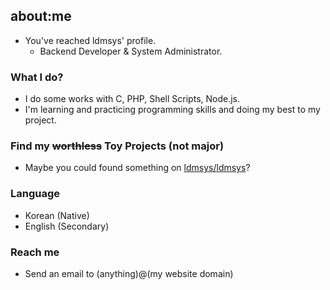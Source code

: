 ## about:me
* You've reached ldmsys' profile.
  * Backend Developer & System Administrator.

### What I do?
* I do some works with C, PHP, Shell Scripts, Node.js.
* I'm learning and practicing programming skills and doing my best to my project.

### Find my ~~worthless~~ Toy Projects (not major)
* Maybe you could found something on [ldmsys/ldmsys](https://github.com/ldmsys/ldmsys)?

### Language
* Korean (Native)
* English (Secondary)

### Reach me
* Send an email to (anything)@(my website domain)

<!--
**ldmsys/ldmsys** is a ✨ _special_ ✨ repository because its `README.md` (this file) appears on your GitHub profile.

Here are some ideas to get you started:

- 🔭 I’m currently working on ...
- 🌱 I’m currently learning ...
- 👯 I’m looking to collaborate on ...
- 🤔 I’m looking for help with ...
- 💬 Ask me about ...
- 📫 How to reach me: ...
- 😄 Pronouns: ...
- ⚡ Fun fact: ...
-->
